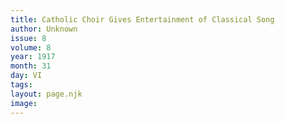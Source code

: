 ```yaml
---
title: Catholic Choir Gives Entertainment of Classical Song
author: Unknown
issue: 8
volume: 8
year: 1917
month: 31
day: VI
tags:
layout: page.njk
image:
---
```





